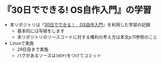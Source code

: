 # 『30日でできる! OS自作入門』の学習

- 本リポジトリは『[30日でできる！　OS自作入門](https://book.mynavi.jp/ec/products/detail/id=22078)』を利用した学習の記録
  - 基本的には写経をします
  - 本リポジトリのソースコードに対する権利の考え方は本文p.11参照のこと
- Linuxで実施
  - 29日目まで実施
  - バグがあるソースは`[WIP]`をつけてコミット
